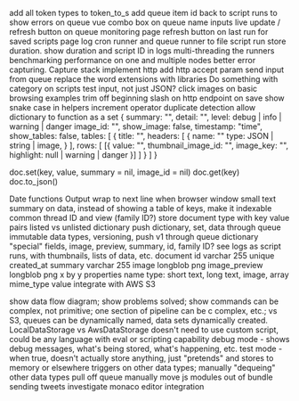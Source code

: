 add all token types to token_to_s
add queue item id back to script runs to show errors on queue vue
combo box on queue name inputs
live update / refresh button on queue monitoring page
refresh button on last run for saved scripts page
log cron runner and queue runner to file
script run store duration.  show duration and script ID in logs
multi-threading the runners
benchmarking performance on one and multiple nodes
better error capturing.  Capture stack
implement http
  add http accept param
send input from queue
replace the word extensions with libraries
Do something with category on scripts
test input, not just JSON?
click images on basic browsing examples
trim off beginning slash on http endpoint on save
show snake case in helpers
increment operator
duplicate detection
  allow dictionary to function as a set
{
  summary: "",
  detail: "",
  level: debug | info | warning | danger
  image_id: "",
  show_image: false,
  timestamp: "time",
  show_tables: false,
  tables: [
    {
      title: "",
      headers: [
        {
          name: ""
          type: JSON | string | image,
        }
      ],
      rows: [
        [{
          value: "",
          thumbnail_image_id: "",
          image_key: "",
          highlight: null | warning | danger
        }]
      ]
    }
  ]
}

doc.set(key, value, summary = nil, image_id = nil)
doc.get(key)
doc.to_json()

Date functions
Output wrap to next line when browser window small
text summary on data, instead of showing a table of keys, make it indexable
common thread ID and view (family ID?)
store document type with key value pairs
listed vs unlisted dictionary
push dictionary, set, data through queue
immutable data types, versioning, push v1 through queue
dictionary "special" fields, image, preview, summary, id, family ID?
see logs as script runs, with thumbnails, lists of data, etc.
document
  id varchar 255 unique
  created_at
  summary varchar 255
  image longblob png
  image_preview longblob png x by y
  properties
    name
    type: short text, long text, image, array
    mime_type
    value
integrate with AWS S3

show data flow diagram; show problems solved; show commands can be complex, not primitive; one section of pipeline can be c  complex, etc.; vs S3, queues can be dynamically named, data sets dynamically created.  LocalDataStorage vs AwsDataStorage
  doesn't need to use custom script, could be any language with eval or scripting capability
debug mode - shows debug messages, what's being stored, what's happening, etc.
test mode - when true, doesn't actually store anything, just "pretends" and stores to memory or elsewhere
triggers on other data types; manually "dequeing" other data types
pull off queue manually
move js modules out of bundle
sending tweets
investigate monaco editor integration

